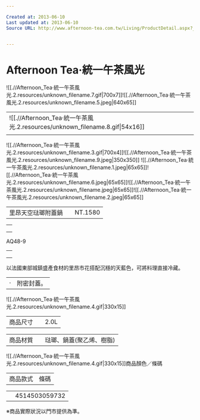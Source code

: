 ```yaml
---

Created at: 2013-06-10
Last updated at: 2013-06-10
Source URL: http://www.afternoon-tea.com.tw/Living/ProductDetail.aspx?__1stCategory=098135A0ACC19&__2ndCategory=098135A40BA61&__argSeq=4514503059732


---
```


# Afternoon Tea‧統一午茶風光


![[.//Afternoon_Tea‧統一午茶風光.2.resources/unknown_filename.7.gif\|700x7]]![[.//Afternoon_Tea‧統一午茶風光.2.resources/unknown_filename.5.jpeg\|640x65]]

|     |
| --- |
| ![[.//Afternoon_Tea‧統一午茶風光.2.resources/unknown_filename.8.gif\|54x16]] |
|     |

![[.//Afternoon_Tea‧統一午茶風光.2.resources/unknown_filename.3.gif\|700x4]]![[.//Afternoon_Tea‧統一午茶風光.2.resources/unknown_filename.9.jpeg\|350x350]] ![[.//Afternoon_Tea‧統一午茶風光.2.resources/unknown_filename.1.jpeg\|65x65]]![[.//Afternoon_Tea‧統一午茶風光.2.resources/unknown_filename.6.jpeg\|65x65]]![[.//Afternoon_Tea‧統一午茶風光.2.resources/unknown_filename.jpeg\|65x65]]![[.//Afternoon_Tea‧統一午茶風光.2.resources/unknown_filename.2.jpeg\|65x65]]

|     |     |     |
| --- | --- | --- |
| 里昂天空琺瑯附蓋鍋 |     | NT.1580 |

|     |
| --- |
|     |
|     |
|     |

AQ48-9

|     |
| --- |
|     |
|     |
|     |

以法國東部城鎮盛產食材的里昂市花搭配沉穩的天藍色，可將料理直接冷藏。

|     |     |
| --- | --- |
| ‧   | 附密封蓋。 |

![[.//Afternoon_Tea‧統一午茶風光.2.resources/unknown_filename.4.gif\|330x15]]

|     |     |     |
| --- | --- | --- |
| 商品尺寸 |     | 2.0L |

|     |     |     |
| --- | --- | --- |
| 商品材質 |     | 琺瑯、鍋蓋(聚乙烯、樹脂) |

![[.//Afternoon_Tea‧統一午茶風光.2.resources/unknown_filename.4.gif\|330x15]]商品顏色／條碼

|     |     |
| --- | --- |
| 商品款式 | 條碼  |

|     |     |
| --- | --- |
|     | 4514503059732 |

※商品實際狀況以門市提供為準。

